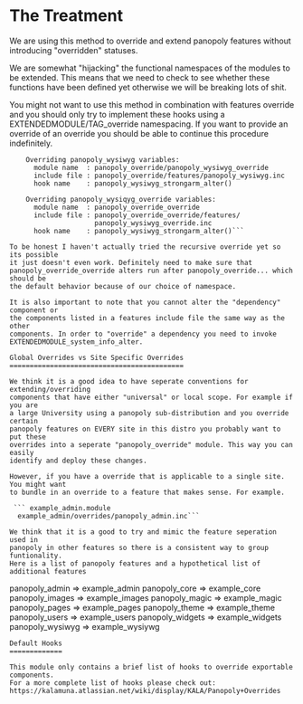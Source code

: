 The Treatment
=============

We are using this method to override and extend panopoly features without 
introducing "overridden" statuses. 
  
We are somewhat "hijacking" the functional namespaces of the modules to be 
extended. This means that we need to check to see whether these functions have 
been defined yet otherwise we will be breaking lots of shit.
  
You might not want to use this method in combination with features override 
and you should only try to implement these hooks using a 
EXTENDEDMODULE/TAG_override namespacing. If you want to provide an override 
of an override you should be able to continue this procedure indefinitely. 
  
```  Examples:
    Overriding panopoly_wysiwyg variables:
      module name  : panopoly_override/panopoly_wysiwyg_override
      include file : panopoly_override/features/panopoly_wysiwyg.inc
      hook name    : panopoly_wysiwyg_strongarm_alter()
      
    Overriding panopoly_wysiqyg_override variables:
      module name  : panopoly_override_override
      include file : panopoly_override_override/features/
                     panopoly_wysiwyg_override.inc
      hook name    : panopoly_wysiwyg_strongarm_alter()```
      
To be honest I haven't actually tried the recursive override yet so its possible
it just doesn't even work. Definitely need to make sure that 
panopoly_override_override alters run after panopoly_override... which should be 
the default behavior because of our choice of namespace.
  
It is also important to note that you cannot alter the "dependency" component or 
the components listed in a features include file the same way as the other 
components. In order to "override" a dependency you need to invoke 
EXTENDEDMODULE_system_info_alter. 

Global Overrides vs Site Specific Overrides
===========================================

We think it is a good idea to have seperate conventions for extending/overriding 
components that have either "universal" or local scope. For example if you are 
a large University using a panopoly sub-distribution and you override certain 
panopoly features on EVERY site in this distro you probably want to put these 
overrides into a seperate "panopoly_override" module. This way you can easily 
identify and deploy these changes.  

However, if you have a override that is applicable to a single site. You might want 
to bundle in an override to a feature that makes sense. For example.

 ``` example_admin.module
  example_admin/overrides/panopoly_admin.inc```
  
We think that it is a good to try and mimic the feature seperation used in 
panopoly in other features so there is a consistent way to group funtionality.
Here is a list of panopoly features and a hypothetical list of additional features
```
 panopoly_admin       =>    example_admin
 panopoly_core        =>    example_core
 panopoly_images      =>    example_images
 panopoly_magic       =>    example_magic
 panopoly_pages       =>    example_pages
 panopoly_theme       =>    example_theme 
 panopoly_users       =>    example_users
 panopoly_widgets     =>    example_widgets
 panopoly_wysiwyg     =>    example_wysiywg
 ```
Default Hooks
=============

This module only contains a brief list of hooks to override exportable components. 
For a more complete list of hooks please check out:
https://kalamuna.atlassian.net/wiki/display/KALA/Panopoly+Overrides
